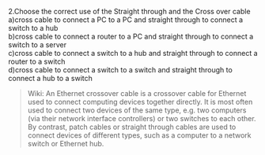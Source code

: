 2.Choose the correct use of the Straight through and the Cross over cable
a)cross cable to connect a PC to a PC and straight through to connect a switch to a hub <br>
b)cross cable to connect a router to a PC and straight through to connect a switch to a server <br>
c)cross cable to connect a switch to a hub and straight through to connect a router to a switch <br>
d)cross cable to connect a switch to a switch and straight through to connect a hub to a switch <br>


> Wiki:
> An Ethernet crossover cable is a crossover cable for Ethernet used to connect computing devices together directly. It is 
most often used to connect two devices of the same type, e.g. two computers (via their network interface controllers) or 
two switches to each other. By contrast, patch cables or straight through cables are used to connect devices of different 
types, such as a computer to a network switch or Ethernet hub.
